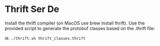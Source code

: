 # Thrift Ser De

Install the thrift compiler (on MacOS use brew install thrift).
Use the provided script to generate the protobuf classes based on the .thrift file:

ie. `./thrift.sh thrift_classes.thrift`
